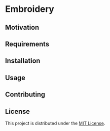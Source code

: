 # Embroidery

## Motivation

## Requirements

## Installation

## Usage

## Contributing

## License

This project is distributed under the [MIT License](https://raw.githubusercontent.com/barbosa/embroidery/master/LICENSE).
